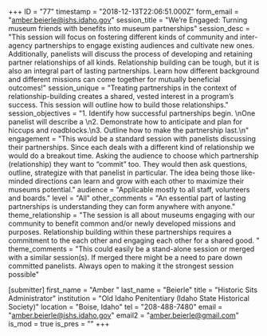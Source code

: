 +++
ID = "77"
timestamp = "2018-12-13T22:06:51.000Z"
form_email = "amber.beierle@ishs.idaho.gov"
session_title = "We’re Engaged: Turning museum friends with benefits into museum partnerships"
session_desc = "This session will focus on fostering different kinds of community and inter-agency partnerships to engage existing audiences and cultivate new ones. Additionally, panelists will discuss the process of developing and retaining partner relationships of all kinds. Relationship building can be tough, but it is also an integral part of lasting partnerships. Learn how different background and different missions can come together for mutually beneficial outcomes!"
session_unique = "Treating partnerships in the context of relationship-building creates a shared, vested interest in a program’s success. This session will outline how to build those relationships."
session_objectives = "1.        Identify how successful partnerships begin. \nOne panelist will describe a \n2.        Demonstrate how to anticipate and plan for hiccups and roadblocks.\n3.        Outline how to make the partnership last.\n"
engagement = "This would be a standard session with panelists discussing their partnerships. Since each deals with a different kind of relationship we would do a breakout time. Asking the audience to choose which partnership (relationship) they want to “commit” too. They would then ask questions, outline, strategize with that panelist in particular. The idea being those like-minded directions can learn and grow with each other to maximize their museums potential."
audience = "Applicable mostly to all staff, volunteers and boards."
level = "All"
other_comments = "An essential part of lasting partnerships is understanding they can form anywhere with anyone."
theme_relationship = "The session is all about museums engaging with our community to benefit common and/or newly developed missions and purposes. Relationship building within these partnerships requires a commitment to the each other and engaging each other for a shared good. "
theme_comments = "This could easily be a stand-alone session or merged with a similar session(s). If merged there might be a need to pare down committed panelists. Always open to making it the strongest session possible"

[submitter]
first_name = "Amber "
last_name = "Beierle"
title = "Historic Sits Administrator"
institution = "Old Idaho Penitentiary (Idaho State Historical Society)"
location = "Boise, Idaho"
tel = "208-488-7480"
email = "amber.beierle@ishs.idaho.gov"
email2 = "amber.beierle@gmail.com"
is_mod = true
is_pres = ""
+++
